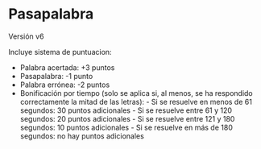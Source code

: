 # Pasapalabra
Versión v6

Incluye sistema de puntuacion:
  * Palabra acertada: +3 puntos
  * Pasapalabra: -1 punto
  * Palabra errónea: -2 puntos
  * Bonificación por tiempo (solo se aplica si, al menos, se ha respondido correctamente la mitad de las letras):
        - Si se resuelve en menos de 61 segundos: 30 puntos adicionales
        - Si se resuelve entre 61 y 120 segundos: 20 puntos adicionales
        - Si se resuelve entre 121 y 180 segundos: 10 puntos adicionales
        - Si se resuelve en más de 180 segundos: no hay puntos adicionales
